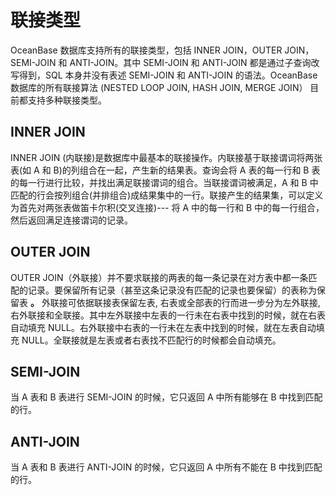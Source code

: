 联接类型 
=========================





OceanBase 数据库支持所有的联接类型，包括 INNER JOIN，OUTER JOIN，SEMI-JOIN 和 ANTI-JOIN。其中 SEMI-JOIN 和 ANTI-JOIN 都是通过子查询改写得到，SQL 本身并没有表述 SEMI-JOIN 和 ANTI-JOIN 的语法。OceanBase 数据库的所有联接算法 (NESTED LOOP JOIN, HASH JOIN, MERGE JOIN） 目前都支持多种联接类型。

INNER JOIN 
-------------------

INNER JOIN (内联接)是数据库中最基本的联接操作。内联接基于联接谓词将两张表(如 A 和 B)的列组合在一起，产生新的结果表。查询会将 A 表的每一行和 B 表的每一行进行比较，并找出满足联接谓词的组合。当联接谓词被满足，A 和 B 中匹配的行会按列组合(并排组合)成结果集中的一行。联接产生的结果集，可以定义为首先对两张表做笛卡尔积(交叉连接)--- 将 A 中的每一行和 B 中的每一行组合，然后返回满足连接谓词的记录。

OUTER JOIN 
-------------------

OUTER JOIN（外联接）并不要求联接的两表的每一条记录在对方表中都一条匹配的记录。要保留所有记录（甚至这条记录没有匹配的记录也要保留）的表称为保留表 **。** 外联接可依据联接表保留左表, 右表或全部表的行而进一步分为左外联接, 右外联接和全联接。其中左外联接中左表的一行未在右表中找到的时候，就在右表自动填充 NULL。右外联接中右表的一行未在左表中找到的时候，就在左表自动填充 NULL。全联接就是左表或者右表找不匹配行的时候都会自动填充。

SEMI-JOIN 
------------------

当 A 表和 B 表进行 SEMI-JOIN 的时候，它只返回 A 中所有能够在 B 中找到匹配的行。

ANTI-JOIN 
------------------

当 A 表和 B 表进行 ANTI-JOIN 的时候，它只返回 A 中所有不能在 B 中找到匹配的行。
